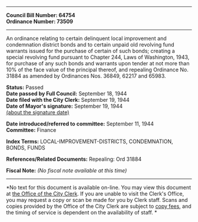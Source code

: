 * * * * *  
  
**Council Bill Number: [](#h0)[](#h2)64754**   
**Ordinance Number: 73509**  
  
* * * * *  
  
An ordinance relating to certain delinquent local improvement and condemnation district bonds and to certain unpaid old revolving fund warrants issued for the purchase of certain of such bonds; creating a special revolving fund pursuant to Chapter 244, Laws of Washington, 1943, for purchase of any such bonds and warrants upon tender at not more than 10% of the face value of the principal thereof, and repealing Ordinance No. 31884 as amended by Ordinances Nos. 36849, 62217 and 65983.  
  
**Status:** Passed   
**Date passed by Full Council:** September 18, 1944   
**Date filed with the City Clerk:** September 19, 1944   
**Date of Mayor's signature:** September 19, 1944   
[(about the signature date)](/~public/approvaldate.htm)   
  
  
**Date introduced/referred to committee:** September 11, 1944   
**Committee:** Finance   
  
**Index Terms:** LOCAL-IMPROVEMENT-DISTRICTS, CONDEMNATION, BONDS, FUNDS  
  
**References/Related Documents:** Repealing: Ord 31884  
  
**Fiscal Note:** *(No fiscal note available at this time)*  
  
* * * * *  
  
*No text for this document is available on-line. You may view this document at [the Office of the City Clerk](http://www.seattle.gov/leg/clerk/contactUs.htm). If you are unable to visit the Clerk's Office, you may request a copy or scan be made for you by Clerk staff. Scans and copies provided by the Office of the City Clerk are subject to [copy fees](http://clerk.seattle.gov/~public/clerkfees.htm), and the timing of service is dependent on the availability of staff. *  
  
  
